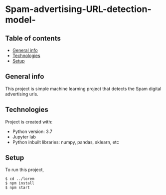 # Spam-advertising-URL-detection-model-
## Table of contents
* [General info](#general-info)
* [Technologies](#technologies)
* [Setup](#setup)

## General info
This project is simple machine learning project that detects the Spam digital advertising urls.
	
## Technologies
Project is created with:
* Python version: 3.7
* Jupyter lab
* Python inbuilt libraries: numpy, pandas, sklearn, etc
	
## Setup
To run this project, 

```
$ cd ../lorem
$ npm install
$ npm start
```

